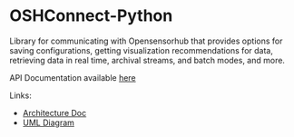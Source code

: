 # OSHConnect-Python

Library for communicating with Opensensorhub that provides options for saving configurations, getting visualization 
recommendations for data, retrieving data in real time, archival streams, and batch modes, and more.

API Documentation available [here](hhttps://botts-innovative-research.github.io/OSHConnect-Python/)

Links:  
 * [Architecture Doc](https://docs.google.com/document/d/1pIaeQw0ocU6ApNgqTVRZuSwjJAbhCcmweMq6RiVYEic/edit?usp=sharing)
 * [UML Diagram](https://drive.google.com/file/d/1FVrnYiuAR8ykqfOUa1NuoMyZ1abXzMPw/view?usp=drive_link)